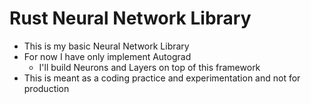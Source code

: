 # Rust Neural Network Library
- This is my basic Neural Network Library
- For now I have only implement Autograd
    - I'll build Neurons and Layers on top of this framework
- This is meant as a coding practice and experimentation and not for production
